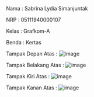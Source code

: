 Nama : Sabrina Lydia Simanjuntak

NRP : 05111940000107

Kelas : Grafkom-A

Benda : Kertas

Tampak Depan Atas :
![image](https://user-images.githubusercontent.com/83162422/134218378-1337a8d4-b972-4d20-a178-b853521e2177.png)

Tampak Belakang Atas :
![image](https://user-images.githubusercontent.com/83162422/134218849-b6a2a90c-8c58-40ec-8471-373a6106a8b7.png)

Tampak Kiri Atas :
![image](https://user-images.githubusercontent.com/83162422/134218942-2919d2fd-f9f5-4852-8600-25de26c09ffa.png)

Tampak Kanan Atas :
![image](https://user-images.githubusercontent.com/83162422/134219017-fa822394-72b9-4673-a25f-27a1acaed8ff.png)

